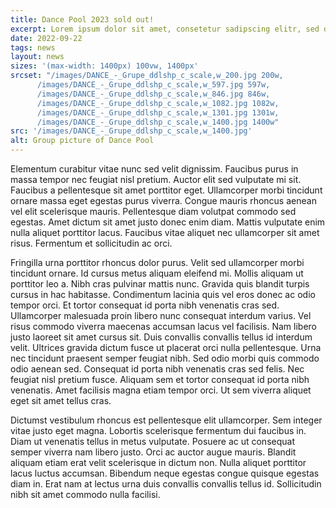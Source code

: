 ```yaml
---
title: Dance Pool 2023 sold out!
excerpt: Lorem ipsum dolor sit amet, consetetur sadipscing elitr, sed diam nonumy eirmod tempor invidunt ut labore et dolore magna aliquyam erat, sed diam voluptua. At vero eos et accusam et justo duo dolores et ea rebum. Stet clita kasd gubergren, no sea takimata sanctus est.
date: 2022-09-22
tags: news
layout: news
sizes: '(max-width: 1400px) 100vw, 1400px'
srcset: "/images/DANCE_-_Grupe_ddlshp_c_scale,w_200.jpg 200w,
      /images/DANCE_-_Grupe_ddlshp_c_scale,w_597.jpg 597w,
      /images/DANCE_-_Grupe_ddlshp_c_scale,w_846.jpg 846w,
      /images/DANCE_-_Grupe_ddlshp_c_scale,w_1082.jpg 1082w,
      /images/DANCE_-_Grupe_ddlshp_c_scale,w_1301.jpg 1301w,
      /images/DANCE_-_Grupe_ddlshp_c_scale,w_1400.jpg 1400w"
src: '/images/DANCE_-_Grupe_ddlshp_c_scale,w_1400.jpg'
alt: Group picture of Dance Pool
---
```


Elementum curabitur vitae nunc sed velit dignissim. Faucibus purus in massa tempor nec feugiat nisl pretium. Auctor elit sed vulputate mi sit. Faucibus a pellentesque sit amet porttitor eget. Ullamcorper morbi tincidunt ornare massa eget egestas purus viverra. Congue mauris rhoncus aenean vel elit scelerisque mauris. Pellentesque diam volutpat commodo sed egestas. Amet dictum sit amet justo donec enim diam. Mattis vulputate enim nulla aliquet porttitor lacus. Faucibus vitae aliquet nec ullamcorper sit amet risus. Fermentum et sollicitudin ac orci.

Fringilla urna porttitor rhoncus dolor purus. Velit sed ullamcorper morbi tincidunt ornare. Id cursus metus aliquam eleifend mi. Mollis aliquam ut porttitor leo a. Nibh cras pulvinar mattis nunc. Gravida quis blandit turpis cursus in hac habitasse. Condimentum lacinia quis vel eros donec ac odio tempor orci. Et tortor consequat id porta nibh venenatis cras sed. Ullamcorper malesuada proin libero nunc consequat interdum varius. Vel risus commodo viverra maecenas accumsan lacus vel facilisis. Nam libero justo laoreet sit amet cursus sit. Duis convallis convallis tellus id interdum velit. Ultrices gravida dictum fusce ut placerat orci nulla pellentesque. Urna nec tincidunt praesent semper feugiat nibh. Sed odio morbi quis commodo odio aenean sed. Consequat id porta nibh venenatis cras sed felis. Nec feugiat nisl pretium fusce. Aliquam sem et tortor consequat id porta nibh venenatis. Amet facilisis magna etiam tempor orci. Ut sem viverra aliquet eget sit amet tellus cras.

Dictumst vestibulum rhoncus est pellentesque elit ullamcorper. Sem integer vitae justo eget magna. Lobortis scelerisque fermentum dui faucibus in. Diam ut venenatis tellus in metus vulputate. Posuere ac ut consequat semper viverra nam libero justo. Orci ac auctor augue mauris. Blandit aliquam etiam erat velit scelerisque in dictum non. Nulla aliquet porttitor lacus luctus accumsan. Bibendum neque egestas congue quisque egestas diam in. Erat nam at lectus urna duis convallis convallis tellus id. Sollicitudin nibh sit amet commodo nulla facilisi.
